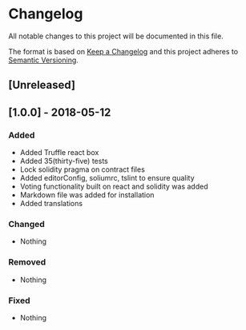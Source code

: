 # Changelog
All notable changes to this project will be documented in this file.

The format is based on [Keep a Changelog](https://keepachangelog.com/en/1.0.0/)
and this project adheres to [Semantic Versioning](https://semver.org/spec/v2.0.0.html).

## [Unreleased]

## [1.0.0] - 2018-05-12
### Added
- Added Truffle react box
- Added 35(thirty-five) tests
- Lock solidity pragma on contract files
- Added editorConfig, soliumrc, tslint to ensure quality
- Voting functionality built on react and solidity was added
- Markdown file was added for installation
- Added translations

### Changed
- Nothing

### Removed
- Nothing

### Fixed
- Nothing

